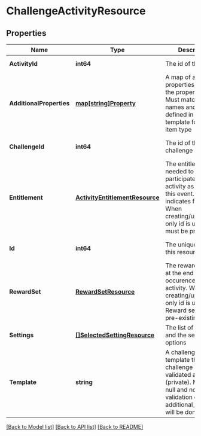 # ChallengeActivityResource

## Properties
Name | Type | Description | Notes
------------ | ------------- | ------------- | -------------
**ActivityId** | **int64** | The id of the activity | [default to null]
**AdditionalProperties** | [**map[string]Property**](Property.md) | A map of additional properties, keyed on the property name.  Must match the names and types defined in the template for this item type | [optional] [default to null]
**ChallengeId** | **int64** | The id of the challenge | [optional] [default to null]
**Entitlement** | [**ActivityEntitlementResource**](ActivityEntitlementResource.md) | The entitlement item needed to participate in the activity as part of this event. Null indicates free entry. When creating/updating only id is used. Item must be pre-existing | [optional] [default to null]
**Id** | **int64** | The unique ID for this resource | [optional] [default to null]
**RewardSet** | [**RewardSetResource**](RewardSetResource.md) | The rewards to give at the end of each occurence of the activity. When creating/updating only id is used. Reward set must be pre-existing | [optional] [default to null]
**Settings** | [**[]SelectedSettingResource**](SelectedSettingResource.md) | The list of settings and the select options | [optional] [default to null]
**Template** | **string** | A challenge activity template this challenge activity is validated against (private). May be null and no validation of additional_properties will be done | [optional] [default to null]

[[Back to Model list]](../README.md#documentation-for-models) [[Back to API list]](../README.md#documentation-for-api-endpoints) [[Back to README]](../README.md)


